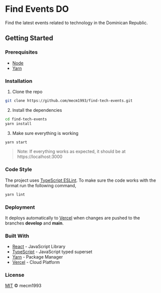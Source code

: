 # Find Events DO

Find the latest events related to technology in the Dominican Republic.

## Getting Started

### Prerequisites

 - [Node](https://nodejs.org/en/)
 - [Yarn](https://yarnpkg.com/)

### Installation

1. Clone the repo

```bash
git clone https://github.com/mecm1993/find-tech-events.git
```

2. Install the dependencies

```bash
cd find-tech-events
yarn install
```

3. Make sure everything is working

```bash
yarn start
```

> Note: If everything works as expected, it should be at https://localhost:3000

### Code Style
The project uses [TypeScript ESLint](https://github.com/typescript-eslint/typescript-eslint). To make sure the code works with the format run the following command,

```bash
yarn lint
```

### Deployment
It deploys automatically to [Vercel](https://vercel.com/) when changes are pushed to the branches **develop** and **main**.

### Built With
* [React](https://reactjs.org/docs/create-a-new-react-app.html) - JavaScript Library
* [TypeScript](https://www.typescriptlang.org/) - JavaScript typed superset
* [Yarn](https://yarnpkg.com/) - Package Manager
* [Vercel](https://vercel.com) - Cloud Platform

### License

[MIT]((https://raw.githubusercontent.com/mecm1993/find-tech-events/master/LICENSE)) © mecm1993
